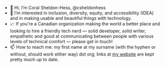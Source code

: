 - 👋 Hi, I’m Coral Sheldon-Hess, @csheldonhess
- 👀 I’m interested in inclusion, diversity, equity, and accessibility (IDEA) and in making usable and beautiful things with technology.
- 📈 If you're a Canadian organization making the world a better place and looking to hire a friendly tech nerd &mdash; solid developer, solid writer, empathetic and good at communicating between people with various levels of technical comfort &mdash; please get in touch!
- 📫 How to reach me: my first name at my surname (with the hyphen or without, should work either way) dot org; links at [my website](https://sheldon-hess.org/coral) are kept pretty much up to date.

<!---
csheldonhess/csheldonhess is a ✨ special ✨ repository because its `README.md` (this file) appears on a GitHub profile.
You can click the Preview link to take a look at your changes.
--->

